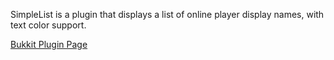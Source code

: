 SimpleList is a plugin that displays a list of online player display names, with text color support.

[Bukkit Plugin Page](http://dev.bukkit.org/bukkit-plugins/simplelist/)